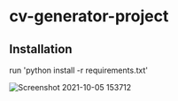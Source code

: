 # cv-generator-project


## Installation
run 'python install -r requirements.txt'


![Screenshot 2021-10-05 153712](https://user-images.githubusercontent.com/85382563/136045174-71ad2c8d-6cbb-4b4e-a623-7a84e93a34a8.png)
